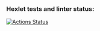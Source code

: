 ### Hexlet tests and linter status:
[![Actions Status](https://github.com/VasilyZubkov/python-project-49/actions/workflows/hexlet-check.yml/badge.svg)](https://github.com/VasilyZubkov/python-project-49/actions)